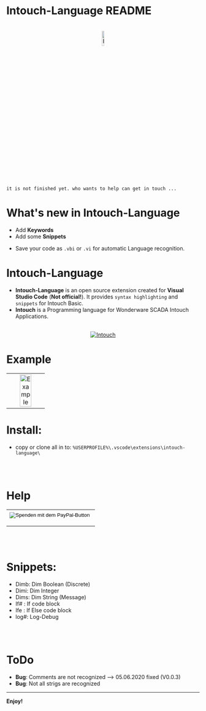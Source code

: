 # Intouch-Language README


<p align="center">
  <br />
  <a title="Intouch-Language" href="https://github.com/vitalyruhl/intouch-language"><img src="https://raw.githubusercontent.com/vitalyruhl/intouch-language/master/images/logo.png" alt="Intouch-Language Logo" width="10%" /></a>
</p>


```
it is not finished yet. who wants to help can get in touch ...
```

# What's new in Intouch-Language
- Add **Keywords**
- Add some **Snippets**

* Save your code as `.vbi` or `.vi` for automatic Language recognition. 


# Intouch-Language
- **Intouch-Language** is an open source extension created for **Visual Studio Code** (**Not official!**). It provides `syntax highlighting` and `snippets` for Intouch Basic.
- **Intouch** is a Programming language for Wonderware SCADA Intouch Applications.



<p align="center">
  <br />
  <a title="Intouch" href="https://factorysoftware.de/"><img src="https://factorysoftware.de/resources/uploads/2020/02/wonderware-germany-austria.png" alt="Intouch" /></a>   
</p>

# Example
<table align="center" width="100%" border="0">
  <tr>
    <td align="center" border="0">
    <a title="Intouch-Language" href="https://github.com/vitalyruhl/intouch-language"><img src="https://raw.githubusercontent.com/vitalyruhl/intouch-language/master/images/example.jpg" alt="Example" width="60%" /></a>
    </td>
  </tr>
</table>


# Install:
* copy or clone all in to: `%USERPROFILE%\.vscode\extensions\intouch-language\`




<p align="center">
  <br />
  <br />
</p>


# Help
<table align="center" width="100%" border="0">
  <tr>
    <td align="center" width="100%" border="0">
      <form action="https://www.paypal.com/cgi-bin/webscr" method="post" target="_top">
      <input type="hidden" name="cmd" value="_s-xclick" />
      <input type="hidden" name="hosted_button_id" value="Q3XSPVFAPSKMJ" />
      <input type="image" src="https://www.paypalobjects.com/de_DE/DE/i/btn/btn_donateCC_LG.gif" border="0" name="submit" title="PayPal - The safer, easier way to pay online!" alt="Spenden mit dem PayPal-Button" />
      <img alt="" border="0" src="https://www.paypal.com/de_DE/i/scr/pixel.gif" width="1" height="1" />
      </form>
    </td>
  </tr>
</table>



<p align="center">
  <br />
  <br />
</p>


# Snippets:
* Dimb: Dim Boolean (Discrete)
* Dimi: Dim Integer
* Dims: Dim String (Message)
* If# : If code block
* Ife : If Else code block
* log#: Log-Debug



<p align="center">
  <br />
  <br />
</p>


# ToDo
* **Bug**: Comments are not recognized --> 05.06.2020 fixed (V0.0.3)
* **Bug**: Not all strigs are recognized


-----------------------------------------------------------------------------------------------------------
<!--
## Working with Markdown

**Note:** You can author your README using Visual Studio Code.  Here are some useful editor keyboard shortcuts:

* Split the editor (`Cmd+\` on macOS or `Ctrl+\` on Windows and Linux)
* Toggle preview (`Shift+CMD+V` on macOS or `Shift+Ctrl+V` on Windows and Linux)
* Press `Ctrl+Space` (Windows, Linux) or `Cmd+Space` (macOS) to see a list of Markdown snippets

### For more information

* [Visual Studio Code's Markdown Support](http://code.visualstudio.com/docs/languages/markdown)
* [Markdown Syntax Reference](https://help.github.com/articles/markdown-basics/)
-->
**Enjoy!**
